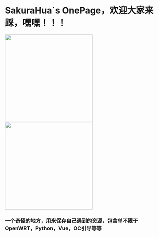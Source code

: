 # **SakuraHua**`s OnePage，欢迎大家来踩，嘿嘿！！！

<a href="https://github.com/anuraghazra/github-readme-stats">
  <img height=280 align="center" src="https://github-readme-stats.vercel.app/api?username=HuaSakura&show_icons=true&theme=cobalt&border_radius=10&locale=cn&line_height=30&card_width=600px" />
</a>
<a href="https://github.com/anuraghazra/convoychat">
  <img height=280 align="center" src="https://github-readme-stats.vercel.app/api/top-langs?username=HuaSakura&layout=compact&langs_count=8&card_width=320" />
</a>

### 一个奇怪的地方，用来保存自己遇到的资源，包含单不限于OpenWRT，Python，Vue，OC引导等等
